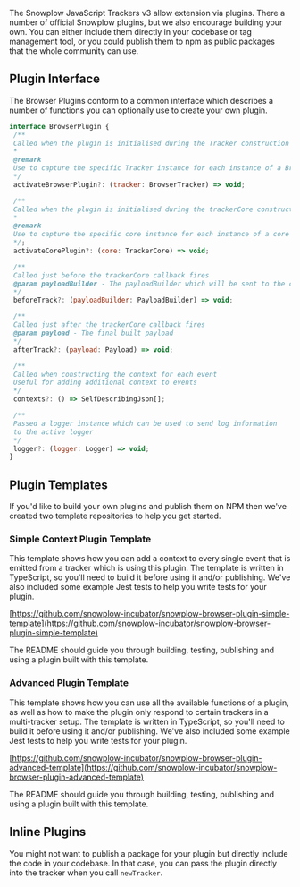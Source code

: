 The Snowplow JavaScript Trackers v3 allow extension via plugins. There a number of official Snowplow plugins, but we also encourage building your own. You can either include them directly in your codebase or tag management tool, or you could publish them to npm as public packages that the whole community can use.

## Plugin Interface

The Browser Plugins conform to a common interface which describes a number of functions you can optionally use to create your own plugin.

```javascript
interface BrowserPlugin {
 /**
 Called when the plugin is initialised during the Tracker construction
 *
 @remark
 Use to capture the specific Tracker instance for each instance of a Browser Plugin
 */
 activateBrowserPlugin?: (tracker: BrowserTracker) => void;

 /**
 Called when the plugin is initialised during the trackerCore construction
 *
 @remark
 Use to capture the specific core instance for each instance of a core plugin
 */;
 activateCorePlugin?: (core: TrackerCore) => void;

 /**
 Called just before the trackerCore callback fires
 @param payloadBuilder - The payloadBuilder which will be sent to the callback, can be modified
 */
 beforeTrack?: (payloadBuilder: PayloadBuilder) => void;

 /**
 Called just after the trackerCore callback fires
 @param payload - The final built payload
 */
 afterTrack?: (payload: Payload) => void;

 /**
 Called when constructing the context for each event
 Useful for adding additional context to events
 */
 contexts?: () => SelfDescribingJson[];

 /**
 Passed a logger instance which can be used to send log information
 to the active logger
 */
 logger?: (logger: Logger) => void;
} 
```

## Plugin Templates

If you'd like to build your own plugins and publish them on NPM then we've created two template repositories to help you get started.

### Simple Context Plugin Template

This template shows how you can add a context to every single event that is emitted from a tracker which is using this plugin. The template is written in TypeScript, so you'll need to build it before using it and/or publishing. We've also included some example Jest tests to help you write tests for your plugin.

[https://github.com/snowplow-incubator/snowplow-browser-plugin-simple-template](https://github.com/snowplow-incubator/snowplow-browser-plugin-simple-template)

The README should guide you through building, testing, publishing and using a plugin built with this template.

### Advanced Plugin Template

This template shows how you can use all the available functions of a plugin, as well as how to make the plugin only respond to certain trackers in a multi-tracker setup. The template is written in TypeScript, so you'll need to build it before using it and/or publishing. We've also included some example Jest tests to help you write tests for your plugin.

[https://github.com/snowplow-incubator/snowplow-browser-plugin-advanced-template](https://github.com/snowplow-incubator/snowplow-browser-plugin-advanced-template)

The README should guide you through building, testing, publishing and using a plugin built with this template.

## Inline Plugins

You might not want to publish a package for your plugin but directly include the code in your codebase. In that case, you can pass the plugin directly into the tracker when you call `newTracker`.
